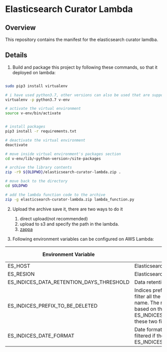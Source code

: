 # Elasticsearch Curator Lambda

## Overview
This repository contains the manifest for the elasticsearch curator lamdba.

## Details

1. Build and package this project by following these commands, so that it deployed on lambda:

```bash

sudo pip3 install virtualenv 

# i have used python3.7, other versions can also be used that are supported by lambda
virtualenv -p python3.7 v-env

# activate the virtual environment
source v-env/bin/activate


# install packages
pip3 install -r requirements.txt

# deactivate the virtual environment
deactivate

# move inside virtual environment's packages section
cd v-env/lib/<python-version>/site-packages

# archive the library contents
zip -r9 ${OLDPWD}/elasticsearch-curator-lambda.zip .

# move back to the directory
cd $OLDPWD

# add the lambda function code to the archive
zip -g elasticsearch-curator-lambda.zip lambda_function.py

```

2. Upload the archive save it, there are two ways to do it

    1. direct upload(not recommended)
    2. upload to s3 and specify the path in the lambda.
    3. [zappa](https://github.com/Miserlou/Zappa)

3. Following environment variables can be configured on AWS Lambda:

| Environment Variable | Description | Default Value |
|---|---|---|
| ES_HOST | Elasticsearch URL without `https//` | localhost |
| ES_RESION | Elasticsearch cluster reason | us-west-1 |
| ES_INDICES_DATA_RETENTION_DAYS_THRESHOLD | Data retention period in days. | 90 |
| ES_INDICES_PREFIX_TO_BE_DELETED | Indices prefix, it will be used as **`first`** filter, it will filter all the indices that have this prefix in their name. The remaining indices name will be filtered based on the age filter ES_INDICES_DATE_FORMAT. The reason to do these two filters is that we don't want to delete | logs |
| ES_INDICES_DATE_FORMAT | Date format in the indices name. Indices will be filtered if their date is older than ES_INDICES_DATA_RETENTION_DAYS_THRESHOLD | %Y.%m.%d |
